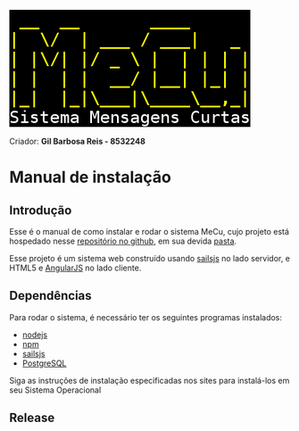 ![MeCu logo](assets/images/logo.png "MeCu - Sistema Mensagens Curtas")

Criador: __Gil Barbosa Reis - 8532248__

Manual de instalação
====================

Introdução
----------
Esse é o manual de como instalar e rodar o sistema MeCu, cujo projeto está
hospedado nesse [repositório no github](https://github.com/gilzoide/webRepo),
em sua devida [pasta](https://github.com/gilzoide/webRepo/tree/master/MeCu).

Esse projeto é um sistema web construído usando [sailsjs](http://sailsjs.org/) no lado
servidor, e HTML5 e [AngularJS](https://www.angularjs.org/) no lado cliente.


Dependências
------------
Para rodar o sistema, é necessário ter os seguintes programas instalados:
- [nodejs](https://nodejs.org/en/)
- [npm](https://www.npmjs.com/)
- [sailsjs](http://sailsjs.org/)
- [PostgreSQL](https://www.postgresql.org/)

Siga as instruções de instalação especificadas nos sites para instalá-los em seu
Sistema Operacional


Release
-------

